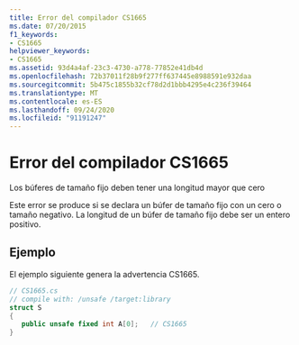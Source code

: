 ```yaml
---
title: Error del compilador CS1665
ms.date: 07/20/2015
f1_keywords:
- CS1665
helpviewer_keywords:
- CS1665
ms.assetid: 93d4a4af-23c3-4730-a778-77852e41db4d
ms.openlocfilehash: 72b37011f28b9f277ff637445e8988591e932daa
ms.sourcegitcommit: 5b475c1855b32cf78d2d1bbb4295e4c236f39464
ms.translationtype: MT
ms.contentlocale: es-ES
ms.lasthandoff: 09/24/2020
ms.locfileid: "91191247"
---
```

# <a name="compiler-error-cs1665"></a>Error del compilador CS1665

Los búferes de tamaño fijo deben tener una longitud mayor que cero  
  
 Este error se produce si se declara un búfer de tamaño fijo con un cero o tamaño negativo. La longitud de un búfer de tamaño fijo debe ser un entero positivo.  
  
## <a name="example"></a>Ejemplo  

 El ejemplo siguiente genera la advertencia CS1665.  
  
```csharp  
// CS1665.cs  
// compile with: /unsafe /target:library  
struct S  
{
   public unsafe fixed int A[0];   // CS1665  
}  
```
